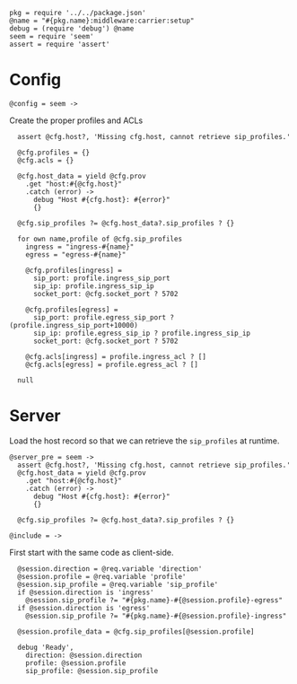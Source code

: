     pkg = require '../../package.json'
    @name = "#{pkg.name}:middleware:carrier:setup"
    debug = (require 'debug') @name
    seem = require 'seem'
    assert = require 'assert'

Config
======

    @config = seem ->

Create the proper profiles and ACLs

      assert @cfg.host?, 'Missing cfg.host, cannot retrieve sip_profiles.'

      @cfg.profiles = {}
      @cfg.acls = {}

      @cfg.host_data = yield @cfg.prov
        .get "host:#{@cfg.host}"
        .catch (error) ->
          debug "Host #{cfg.host}: #{error}"
          {}

      @cfg.sip_profiles ?= @cfg.host_data?.sip_profiles ? {}

      for own name,profile of @cfg.sip_profiles
        ingress = "ingress-#{name}"
        egress = "egress-#{name}"

        @cfg.profiles[ingress] =
          sip_port: profile.ingress_sip_port
          sip_ip: profile.ingress_sip_ip
          socket_port: @cfg.socket_port ? 5702

        @cfg.profiles[egress] =
          sip_port: profile.egress_sip_port ? (profile.ingress_sip_port+10000)
          sip_ip: profile.egress_sip_ip ? profile.ingress_sip_ip
          socket_port: @cfg.socket_port ? 5702

        @cfg.acls[ingress] = profile.ingress_acl ? []
        @cfg.acls[egress] = profile.egress_acl ? []

      null

Server
======

Load the host record so that we can retrieve the `sip_profiles` at runtime.

    @server_pre = seem ->
      assert @cfg.host?, 'Missing cfg.host, cannot retrieve sip_profiles.'
      @cfg.host_data = yield @cfg.prov
        .get "host:#{@cfg.host}"
        .catch (error) ->
          debug "Host #{cfg.host}: #{error}"
          {}

      @cfg.sip_profiles ?= @cfg.host_data?.sip_profiles ? {}

    @include = ->

First start with the same code as client-side.

      @session.direction = @req.variable 'direction'
      @session.profile = @req.variable 'profile'
      @session.sip_profile = @req.variable 'sip_profile'
      if @session.direction is 'ingress'
        @session.sip_profile ?= "#{pkg.name}-#{@session.profile}-egress"
      if @session.direction is 'egress'
        @session.sip_profile ?= "#{pkg.name}-#{@session.profile}-ingress"

      @session.profile_data = @cfg.sip_profiles[@session.profile]

      debug 'Ready',
        direction: @session.direction
        profile: @session.profile
        sip_profile: @session.sip_profile
